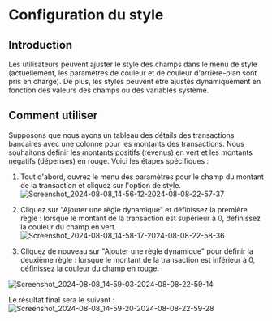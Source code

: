 # Configuration du style

## Introduction

Les utilisateurs peuvent ajuster le style des champs dans le menu de style (actuellement, les paramètres de couleur et de couleur d'arrière-plan sont pris en charge). De plus, les styles peuvent être ajustés dynamiquement en fonction des valeurs des champs ou des variables système.

## Comment utiliser

Supposons que nous ayons un tableau des détails des transactions bancaires avec une colonne pour les montants des transactions. Nous souhaitons définir les montants positifs (revenus) en vert et les montants négatifs (dépenses) en rouge. Voici les étapes spécifiques :

1. Tout d'abord, ouvrez le menu des paramètres pour le champ du montant de la transaction et cliquez sur l'option de style.
![Screenshot_2024-08-08_14-56-12-2024-08-08-22-57-37](https://static-docs.nocobase.com/Screenshot_2024-08-08_14-56-12-2024-08-08-22-57-37.png)

2. Cliquez sur "Ajouter une règle dynamique" et définissez la première règle : lorsque le montant de la transaction est supérieur à 0, définissez la couleur du champ en vert.
![Screenshot_2024-08-08_14-58-17-2024-08-08-22-58-36](https://static-docs.nocobase.com/Screenshot_2024-08-08_14-58-17-2024-08-08-22-58-36.png)

3. Cliquez de nouveau sur "Ajouter une règle dynamique" pour définir la deuxième règle : lorsque le montant de la transaction est inférieur à 0, définissez la couleur du champ en rouge.

![Screenshot_2024-08-08_14-59-03-2024-08-08-22-59-14](https://static-docs.nocobase.com/Screenshot_2024-08-08_14-59-03-2024-08-08-22-59-14.png)

Le résultat final sera le suivant :
![Screenshot_2024-08-08_14-59-20-2024-08-08-22-59-28](https://static-docs.nocobase.com/Screenshot_2024-08-08_14-59-20-2024-08-08-22-59-28.png)
